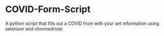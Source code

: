 # COVID-Form-Script
A python script that fills out a COVID from with your set information using selenium and chromedriver.


